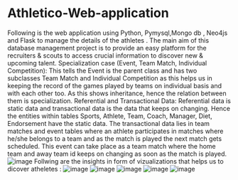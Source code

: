 # Athletico-Web-application
Following is the web application using Python, Pymysql,Mongo db , Neo4js and Flask to manage the details of the athletes . The main aim of this database management project is to provide an easy platform for the recruiters &amp; scouts to access crucial information to discover new &amp; upcoming talent. 
Specialization case (Event, Team Match, Individual Competition): This tells the Event is the parent class and has two subclasses Team Match and Individual Competition as this helps us in keeping the record of the games played by teams on individual basis and with each other too. As this shows inheritance, hence the relation between them is specialization.
Referential and Transactional Data: Referential data is static data and transactional data is the data that keeps on changing. Hence the entities within tables Sports, Athlete, Team, Coach, Manager, Diet, Endorsement have the static data.
The transactional data lies in team matches and event tables where an athlete participates in matches where he/she belongs to a team and as the match is played the next match gets scheduled. This event can take place as a team match where the home team and away team id keeps on changing as soon as the match is played.
![image](https://github.com/akacode-hub/Athletico-Web-application/assets/90734448/03e6b7d2-3df0-4180-87af-90962576376f)
Follwing are the insights in form of vizualizations that helps us to dicover atheletes :
![image](https://github.com/akacode-hub/Athletico-Web-application/assets/90734448/e0f04758-b3b2-4631-b61d-5113f727bfbf)
![image](https://github.com/akacode-hub/Athletico-Web-application/assets/90734448/65dbd005-dda4-41f3-b783-2af0fffe22b2)
![image](https://github.com/akacode-hub/Athletico-Web-application/assets/90734448/35b199c8-bae7-44ae-9558-70b06e3c1e7d)
![image](https://github.com/akacode-hub/Athletico-Web-application/assets/90734448/3f543ad1-7d0d-4a7b-bfaf-1f163cf9b830)
![image](https://github.com/akacode-hub/Athletico-Web-application/assets/90734448/691c0964-8c04-441b-bbcc-d2728cadbdba)





